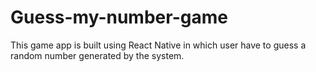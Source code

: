 # Guess-my-number-game

This game app is built using React Native in which user have to guess a random number generated by the system. 
